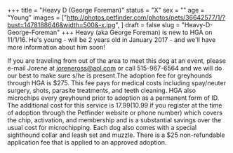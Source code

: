 +++
title = "Heavy D (George Foreman)"
status = "X"
sex = ""
age = "Young"
images = ["http://photos.petfinder.com/photos/pets/36642577/1/?bust=1478188646&width=500&-x.jpg",
]
draft = false
slug = "Heavy-D-George-Foreman"
+++
Heavy (aka George Foreman) is new to HGA on 11/1/16. He's young - will be 2 years old in January 2017 - and we'll have more information about him soon!
 
If you are traveling from out of the area to meet this dog at an event, please e-mail Jorene at joreneross@aol.com or call 515-967-6564 and we will do our best to make sure s/he is present.The adoption fee for greyhounds through HGA is $275. This fee pays for medical costs including spay/neuter surgery, shots, parasite treatments, and teeth cleaning. HGA also microchips every greyhound prior to adoption as a permanent form of ID. The additional cost for this service is $17.99 ($10.99 if you register at the time of adoption through the Petfinder website or phone number) which covers the chip, activation, and membership and is a substantial savings over the usual cost for microchipping. Each dog also comes with a special sighthound collar and leash set and muzzle. There is a $25 non-refundable application fee that is applied to an approved adoption.
